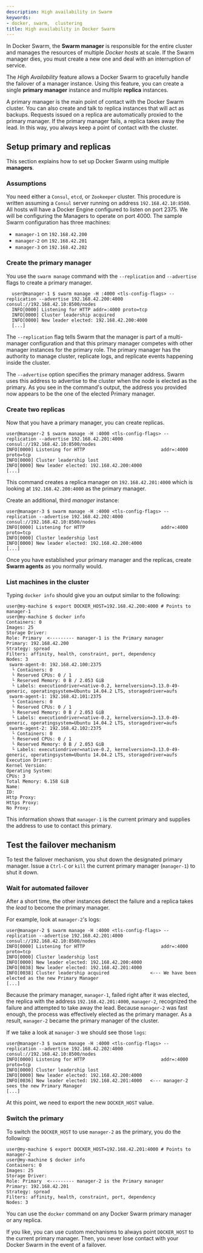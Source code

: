 ```yaml
---
description: High availability in Swarm
keywords:
- docker, swarm,  clustering
title: High availability in Docker Swarm
---
```


In Docker Swarm, the **Swarm manager** is responsible for the entire cluster and manages the resources of multiple *Docker hosts* at scale. If the Swarm manager dies, you must create a new one and deal with an interruption of service.

The *High Availability* feature allows a Docker Swarm to gracefully handle the failover of a manager instance. Using this feature, you can create a single **primary manager** instance and multiple **replica** instances.

A primary manager is the main point of contact with the Docker Swarm cluster. You can also create and talk to replica instances that will act as backups. Requests issued on a replica are automatically proxied to the primary manager. If the primary manager fails, a replica takes away the lead. In this way, you always keep a point of contact with the cluster.

## Setup primary and replicas

This section explains how to set up Docker Swarm using multiple **managers**.

### Assumptions

You need either a `Consul`, `etcd`, or `Zookeeper` cluster. This procedure is written assuming a `Consul` server running on address `192.168.42.10:8500`. All hosts will have a Docker Engine configured to listen on port 2375.  We will be configuring the Managers to operate on port 4000. The sample Swarm configuration has three machines:

- `manager-1` on `192.168.42.200`
- `manager-2` on `192.168.42.201`
- `manager-3` on `192.168.42.202`

### Create the primary manager

You use the `swarm manage` command with the `--replication` and `--advertise` flags to create a primary manager.

      user@manager-1 $ swarm manage -H :4000 <tls-config-flags> --replication --advertise 192.168.42.200:4000 consul://192.168.42.10:8500/nodes
      INFO[0000] Listening for HTTP addr=:4000 proto=tcp
      INFO[0000] Cluster leadership acquired
      INFO[0000] New leader elected: 192.168.42.200:4000
      [...]


The  `--replication` flag tells Swarm that the manager is part of a multi-manager configuration and that this primary manager competes with other manager instances for the primary role. The primary manager has the authority to manage cluster, replicate logs, and replicate events happening inside the cluster.

The `--advertise` option specifies the primary manager address. Swarm uses this address to advertise to the cluster when the node is elected as the primary. As you see in the command's output, the address you provided now appears to be the one of the elected Primary manager.


### Create two replicas

Now that you have a primary manager, you can create replicas.

    user@manager-2 $ swarm manage -H :4000 <tls-config-flags> --replication --advertise 192.168.42.201:4000 consul://192.168.42.10:8500/nodes
    INFO[0000] Listening for HTTP                            addr=:4000 proto=tcp
    INFO[0000] Cluster leadership lost
    INFO[0000] New leader elected: 192.168.42.200:4000
    [...]

This command creates a replica manager on `192.168.42.201:4000` which is looking at `192.168.42.200:4000` as the primary manager.

Create an additional, third *manager* instance:

    user@manager-3 $ swarm manage -H :4000 <tls-config-flags> --replication --advertise 192.168.42.202:4000 consul://192.168.42.10:8500/nodes
    INFO[0000] Listening for HTTP                            addr=:4000 proto=tcp
    INFO[0000] Cluster leadership lost
    INFO[0000] New leader elected: 192.168.42.200:4000
    [...]

Once you have established your primary manager and the replicas, create **Swarm agents** as you normally would.


### List machines in the cluster

Typing `docker info` should give you an output similar to the following:


    user@my-machine $ export DOCKER_HOST=192.168.42.200:4000 # Points to manager-1
    user@my-machine $ docker info
    Containers: 0
    Images: 25
    Storage Driver:
    Role: Primary  <--------- manager-1 is the Primary manager
    Primary: 192.168.42.200
    Strategy: spread
    Filters: affinity, health, constraint, port, dependency
    Nodes: 3
     swarm-agent-0: 192.168.42.100:2375
      └ Containers: 0
      └ Reserved CPUs: 0 / 1
      └ Reserved Memory: 0 B / 2.053 GiB
      └ Labels: executiondriver=native-0.2, kernelversion=3.13.0-49-generic, operatingsystem=Ubuntu 14.04.2 LTS, storagedriver=aufs
     swarm-agent-1: 192.168.42.101:2375
      └ Containers: 0
      └ Reserved CPUs: 0 / 1
      └ Reserved Memory: 0 B / 2.053 GiB
      └ Labels: executiondriver=native-0.2, kernelversion=3.13.0-49-generic, operatingsystem=Ubuntu 14.04.2 LTS, storagedriver=aufs
     swarm-agent-2: 192.168.42.102:2375
      └ Containers: 0
      └ Reserved CPUs: 0 / 1
      └ Reserved Memory: 0 B / 2.053 GiB
      └ Labels: executiondriver=native-0.2, kernelversion=3.13.0-49-generic, operatingsystem=Ubuntu 14.04.2 LTS, storagedriver=aufs
    Execution Driver:
    Kernel Version:
    Operating System:
    CPUs: 3
    Total Memory: 6.158 GiB
    Name:
    ID:
    Http Proxy:
    Https Proxy:
    No Proxy:

This information shows that `manager-1` is the current primary and supplies the address to use to contact this primary.

## Test the failover mechanism

To test the failover mechanism, you shut down the designated primary manager.
Issue a `Ctrl-C` or `kill` the current primary manager (`manager-1`) to shut it down.

### Wait for automated failover

After a short time, the other instances detect the failure and a replica takes the *lead* to become the primary manager.

For example, look at `manager-2`'s logs:

    user@manager-2 $ swarm manage -H :4000 <tls-config-flags> --replication --advertise 192.168.42.201:4000 consul://192.168.42.10:8500/nodes
    INFO[0000] Listening for HTTP                            addr=:4000 proto=tcp
    INFO[0000] Cluster leadership lost
    INFO[0000] New leader elected: 192.168.42.200:4000
    INFO[0038] New leader elected: 192.168.42.201:4000
    INFO[0038] Cluster leadership acquired               <--- We have been elected as the new Primary Manager
    [...]

Because the primary manager, `manager-1`, failed right after it was elected, the replica with the address `192.168.42.201:4000`, `manager-2`, recognized the failure and attempted to take away the lead. Because `manager-2` was fast enough, the process was effectively elected as the primary manager. As a result, `manager-2` became the primary manager of the cluster.

If we take a look at `manager-3` we should see those `logs`:

    user@manager-3 $ swarm manage -H :4000 <tls-config-flags> --replication --advertise 192.168.42.202:4000 consul://192.168.42.10:8500/nodes
    INFO[0000] Listening for HTTP                            addr=:4000 proto=tcp
    INFO[0000] Cluster leadership lost
    INFO[0000] New leader elected: 192.168.42.200:4000
    INFO[0036] New leader elected: 192.168.42.201:4000   <--- manager-2 sees the new Primary Manager
    [...]


At this point, we need to export the new `DOCKER_HOST` value.


### Switch the primary

To switch the `DOCKER_HOST` to use `manager-2` as the primary, you do the following:

    user@my-machine $ export DOCKER_HOST=192.168.42.201:4000 # Points to manager-2
    user@my-machine $ docker info
    Containers: 0
    Images: 25
    Storage Driver:
    Role: Primary  <--------- manager-2 is the Primary manager
    Primary: 192.168.42.201
    Strategy: spread
    Filters: affinity, health, constraint, port, dependency
    Nodes: 3

You can use the `docker` command on any Docker Swarm primary manager or any replica.

If you like, you can use custom mechanisms to always point `DOCKER_HOST` to the current primary manager. Then, you never lose contact with your Docker Swarm in the event of a failover.
